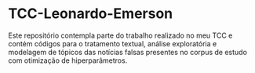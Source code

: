 # TCC-Leonardo-Emerson
Este repositório contempla parte do trabalho realizado no meu TCC e contém códigos para o tratamento textual, análise exploratória e modelagem de tópicos das notícias falsas presentes no corpus de estudo com otimização de hiperparâmetros.
